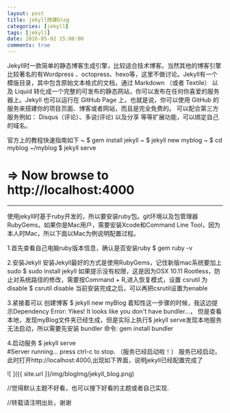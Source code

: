 ```yaml
---
layout: post
title: jekyll搭建blog
categories: [jekyll]
tags: [jekyll]
date: 2016-05-02 15:00:00
comments: true
---
```


Jekyll时一款简单的静态博客生成引擎，比较适合技术博客。当然其他的博客引擎比较著名的有Wordpress 、octopress、hexo等，这里不做讨论。Jekyll有一个模版目录，其中包含原始文本格式的文档，通过 Markdown （或者 Textile） 以及 Liquid 转化成一个完整的可发布的静态网站，你可以发布在任何你喜爱的服务器上。Jekyll 也可以运行在 GitHub Page 上，也就是说，你可以使用 GitHub 的服务来搭建你的项目页面、博客或者网站，而且是完全免费的。
可以配合第三方服务例如： Disqus（评论）、多说(评论) 以及分享 等等扩展功能，可以绑定自己的域名。


官方上的教程快速指南如下
~ $ gem install jekyll
~ $ jekyll new myblog
~ $ cd myblog
~/myblog $ jekyll serve
# => Now browse to http://localhost:4000
 
-------------
使用jekyll时基于ruby开发的，所以要安装ruby包。git环境以及包管理器RubyGems。如果你是Mac用户，需要安装Xcode和Command Line Tool，因为本人时Mac，所以下面以Mac为例说明配置过程。
 
1.首先查看自己电脑ruby版本信息，确认是否安装ruby
$ gem ruby -v
 
2.安装Jekyll
安装Jekyll最好的方式是使用RubyGems，记住新版mac系统要加上sudo
$ sudo install jekyll
如果提示没有权限，这是因为OSX 10.11 Rootless，防止对系统路径的修改，需要按Command + R,进入恢复模式，设置 csrutil 为disable
$ csrutil disable
当前安装完成之后，可以再把csrutil设置为enable
 
3.紧接着可以 创建博客
$ jekyll new myBlog
着知性这一步骤的时候，我这边提示Dependency Error: Yikes! It looks like you don't have bundler...， 但是查看本地，发现myBlog文件夹已经生成，但是实际上执行$ jekyll serve发现本地服务无法启动，所以需要先安装 bundler   命令: gem install bundler
 
4.启动服务
$ jekyll serve  
#Server running... press ctrl-c to stop. （服务已经启动啦！）
服务已经启动，此时打开http://localhost:4000,出现如下界面，说明jekyll已经配置完成了

![ ]({{ site.url }}/img/blogImg/jekyll_blog.png)   


//觉得默认主题不好看，也可以搜下好看的主题或者自己实现.

//转载请注明出处，谢谢


